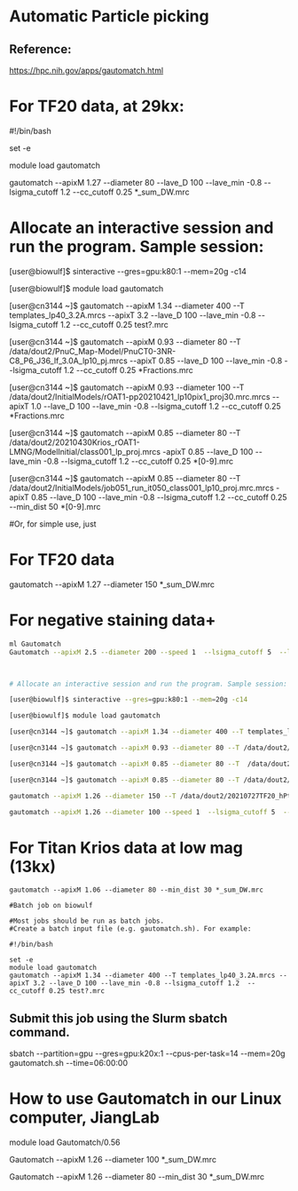 # Automatic Particle picking
## Reference: 
https://hpc.nih.gov/apps/gautomatch.html

# For TF20 data, at 29kx:

#!/bin/bash

set -e

module load gautomatch

gautomatch --apixM 1.27 --diameter 80 --lave_D 100 --lave_min -0.8 --lsigma_cutoff 1.2  --cc_cutoff 0.25 *_sum_DW.mrc



# Allocate an interactive session and run the program. Sample session:

[user@biowulf]$ sinteractive --gres=gpu:k80:1 --mem=20g -c14

[user@biowulf]$ module load gautomatch

[user@cn3144 ~]$ gautomatch --apixM 1.34 --diameter 400 --T templates_lp40_3.2A.mrcs --apixT 3.2 --lave_D 100 --lave_min -0.8 --lsigma_cutoff 1.2  --cc_cutoff 0.25 test?.mrc

[user@cn3144 ~]$ gautomatch --apixM 0.93 --diameter 80 --T /data/dout2/PnuC_Map-Model/PnuCT0-3NR-C8_P6_J36_lf_3.0A_lp10_pj.mrcs --apixT 0.85 --lave_D 100 --lave_min -0.8 --lsigma_cutoff 1.2 --cc_cutoff 0.25 *Fractions.mrc

[user@cn3144 ~]$ gautomatch --apixM 0.93 --diameter 100 --T /data/dout2/InitialModels/rOAT1-pp20210421_lp10pix1_proj30.mrc.mrcs --apixT 1.0 --lave_D 100 --lave_min -0.8 --lsigma_cutoff 1.2 --cc_cutoff 0.25 *Fractions.mrc

[user@cn3144 ~]$ gautomatch --apixM 0.85 --diameter 80 --T  /data/dout2/20210430Krios_rOAT1-LMNG/ModelInitial/class001_lp_proj.mrcs -apixT 0.85 --lave_D 100 --lave_min -0.8 --lsigma_cutoff 1.2 --cc_cutoff 0.25 *[0-9].mrc

[user@cn3144 ~]$ gautomatch --apixM 0.85 --diameter 80 --T /data/dout2/InitialModels/job051_run_it050_class001_lp10_proj.mrc.mrcs  -apixT 0.85 --lave_D 100 --lave_min -0.8 --lsigma_cutoff 1.2 --cc_cutoff 0.25 --min_dist 50  *[0-9].mrc


#Or, for simple use, just

# For TF20 data
gautomatch --apixM 1.27 --diameter 150 *_sum_DW.mrc 

# For negative staining data+
```sh
ml Gautomatch
Gautomatch --apixM 2.5 --diameter 200 --speed 1  --lsigma_cutoff 5  --lave_min -1.0  --cc_cutoff 0.2  *.mrc --gid 0  --dont_invertT



# Allocate an interactive session and run the program. Sample session:

[user@biowulf]$ sinteractive --gres=gpu:k80:1 --mem=20g -c14

[user@biowulf]$ module load gautomatch

[user@cn3144 ~]$ gautomatch --apixM 1.34 --diameter 400 --T templates_lp40_3.2A.mrcs --apixT 3.2 --lave_D 100 --lave_min -0.8 --lsigma_cutoff 1.2  --cc_cutoff 0.25 test?.mrc

[user@cn3144 ~]$ gautomatch --apixM 0.93 --diameter 80 --T /data/dout2/PnuC_Map-Model/PnuCT0-3NR-C8_P6_J36_lf_3.0A_lp10_pj.mrcs --apixT 0.85 --lave_D 100 --lave_min -0.8 --lsigma_cutoff 1.2 --cc_cutoff 0.25 *Fractions.mrc

[user@cn3144 ~]$ gautomatch --apixM 0.85 --diameter 80 --T  /data/dout2/20210430Krios_rOAT1-LMNG/ModelInitial/class001_lp_proj.mrcs -apixT 0.85 --lave_D 100 --lave_min -0.8 --lsigma_cutoff 1.2 --cc_cutoff 0.25 *[0-9].mrc

[user@cn3144 ~]$ gautomatch --apixM 0.85 --diameter 80 --T /data/dout2/InitialModels/job051_run_it050_class001_lp10_proj.mrc.mrcs  -apixT 0.85 --lave_D 100 --lave_min -0.8 --lsigma_cutoff 1.2 --cc_cutoff 0.25 --min_dist 50  *[0-9].mrc

gautomatch --apixM 1.26 --diameter 150 --T /data/dout2/20210727TF20_hPtch2-Amp_NS/Select/job013/class_averages.mrcs --speed 1  --lsigma_cutoff 5  --lave_min -1.0  --cc_cutoff 0.2  *sum_DW.mrc --gid 0  --dont_invertT

gautomatch --apixM 1.26 --diameter 100 --speed 1  --lsigma_cutoff 5  --lave_min -1.0  --cc_cutoff 0.2  *_sum_DW.mrc --gid 0  --dont_invertT

```

# For Titan Krios data at low mag (13kx)
```
gautomatch --apixM 1.06 --diameter 80 --min_dist 30 *_sum_DW.mrc

#Batch job on biowulf

#Most jobs should be run as batch jobs.
#Create a batch input file (e.g. gautomatch.sh). For example:

#!/bin/bash

set -e
module load gautomatch
gautomatch --apixM 1.34 --diameter 400 --T templates_lp40_3.2A.mrcs --apixT 3.2 --lave_D 100 --lave_min -0.8 --lsigma_cutoff 1.2  --cc_cutoff 0.25 test?.mrc
```
## Submit this job using the Slurm sbatch command.

sbatch --partition=gpu --gres=gpu:k20x:1 --cpus-per-task=14 --mem=20g gautomatch.sh --time=06:00:00

# How to use Gautomatch in our Linux computer, JiangLab

module load Gautomatch/0.56

Gautomatch --apixM 1.26 --diameter 100 *_sum_DW.mrc

Gautomatch --apixM 1.26 --diameter 80 --min_dist 30 *_sum_DW.mrc
